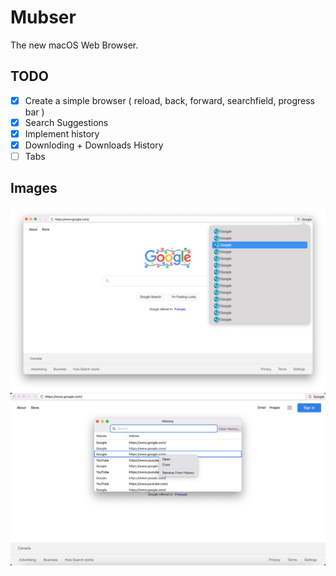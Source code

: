 #  Mubser

The new macOS Web Browser.

## TODO 
- [x] Create a simple browser ( reload, back, forward, searchfield, progress bar )
- [x] Search Suggestions
- [x] Implement history
- [x] Downloding + Downloads History
- [ ] Tabs

## Images

![Image](Images/Image1.png)
![Image](Images/Image2.png)

